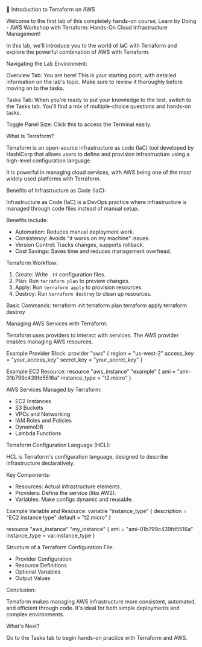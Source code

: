 🚀 Introduction to Terraform on AWS

Welcome to the first lab of this completely hands-on course,
Learn by Doing - AWS Workshop with Terraform: Hands-On Cloud Infrastructure Management!

In this lab, we'll introduce you to the world of IaC with Terraform and explore the powerful combination of AWS with Terraform.

Navigating the Lab Environment:

Overview Tab: You are here! This is your starting point, with detailed information on the lab's topic. Make sure to review it thoroughly before moving on to the tasks.

Tasks Tab: When you're ready to put your knowledge to the test, switch to the Tasks tab. You'll find a mix of multiple-choice questions and hands-on tasks.

Toggle Panel Size: Click this to access the Terminal easily.

What is Terraform?

Terraform is an open-source infrastructure as code (IaC) tool developed by HashiCorp that allows users to define and provision infrastructure using a high-level configuration language.

It is powerful in managing cloud services, with AWS being one of the most widely used platforms with Terraform.

Benefits of Infrastructure as Code (IaC):

Infrastructure as Code (IaC) is a DevOps practice where infrastructure is managed through code files instead of manual setup.

Benefits include:
- Automation: Reduces manual deployment work.
- Consistency: Avoids "it works on my machine" issues.
- Version Control: Tracks changes, supports rollback.
- Cost Savings: Saves time and reduces management overhead.

Terraform Workflow:

1. Create: Write `.tf` configuration files.
2. Plan: Run `terraform plan` to preview changes.
3. Apply: Run `terraform apply` to provision resources.
4. Destroy: Run `terraform destroy` to clean up resources.

Basic Commands:
terraform init
terraform plan
terraform apply
terraform destroy

Managing AWS Services with Terraform:

Terraform uses providers to interact with services. The AWS provider enables managing AWS resources.

Example Provider Block:
provider "aws" {
  region     = "us-west-2"
  access_key = "your_access_key"
  secret_key = "your_secret_key"
}

Example EC2 Resource:
resource "aws_instance" "example" {
  ami           = "ami-01b799c439fd5516a"
  instance_type = "t2.micro"
}

AWS Services Managed by Terraform:
- EC2 Instances
- S3 Buckets
- VPCs and Networking
- IAM Roles and Policies
- DynamoDB
- Lambda Functions

Terraform Configuration Language (HCL):

HCL is Terraform's configuration language, designed to describe infrastructure declaratively.

Key Components:
- Resources: Actual infrastructure elements.
- Providers: Define the service (like AWS).
- Variables: Make configs dynamic and reusable.

Example Variable and Resource:
variable "instance_type" {
  description = "EC2 instance type"
  default     = "t2.micro"
}

resource "aws_instance" "my_instance" {
  ami           = "ami-01b799c439fd5516a"
  instance_type = var.instance_type
}

Structure of a Terraform Configuration File:
- Provider Configuration
- Resource Definitions
- Optional Variables
- Output Values

Conclusion:

Terraform makes managing AWS infrastructure more consistent, automated, and efficient through code. It's ideal for both simple deployments and complex environments.

What's Next?

Go to the Tasks tab to begin hands-on practice with Terraform and AWS.
